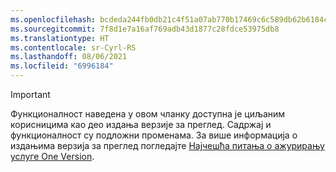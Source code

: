 ```yaml
---
ms.openlocfilehash: bcdeda244fb0db21c4f51a07ab770b17469c6c589db62b6184c78245c4ba2ca5
ms.sourcegitcommit: 7f8d1e7a16af769adb43d1877c28fdce53975db8
ms.translationtype: HT
ms.contentlocale: sr-Cyrl-RS
ms.lasthandoff: 08/06/2021
ms.locfileid: "6996184"
---
```

> [!IMPORTANT]
> Функционалност наведена у овом чланку доступна је циљаним корисницима као део издања верзије за преглед. Садржај и функционалност су подложни променама. За више информација о издањима верзија за преглед погледајте [Најчешћа питања о ажурирању услуге One Version](/dynamics365/unified-operations/fin-and-ops/get-started/one-version).
